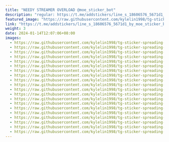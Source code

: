 ```yaml
---
title: "NEEDY STREAMER OVERLOAD @moe_sticker_bot"
description: "regular: https://t.me/addstickers/line_s_18606576_5671d1_by_moe_sticker_bot"
featured_image: "https://raw.githubusercontent.com/kylelin1998/tg-sticker-spreading-worldwide-images/main/img/01135d56-0abf-41ab-88b4-1659fe18c784.jpg"
link: "https://t.me/addstickers/line_s_18606576_5671d1_by_moe_sticker_bot"
weight: 3
date: 2024-01-14T12:07:06+08:00
images:
  - https://raw.githubusercontent.com/kylelin1998/tg-sticker-spreading-worldwide-images/main/img/01135d56-0abf-41ab-88b4-1659fe18c784.jpg
  - https://raw.githubusercontent.com/kylelin1998/tg-sticker-spreading-worldwide-images/main/img/10dd89d2-0bcb-465c-9a23-c7ea0ad5c302.jpg
  - https://raw.githubusercontent.com/kylelin1998/tg-sticker-spreading-worldwide-images/main/img/6e948da7-e601-4f21-9037-978c238dbc45.jpg
  - https://raw.githubusercontent.com/kylelin1998/tg-sticker-spreading-worldwide-images/main/img/69e4a953-1660-4822-9567-bae94bd1a595.jpg
  - https://raw.githubusercontent.com/kylelin1998/tg-sticker-spreading-worldwide-images/main/img/edc12d87-6e62-47b7-bd16-859dc1992ae5.jpg
  - https://raw.githubusercontent.com/kylelin1998/tg-sticker-spreading-worldwide-images/main/img/d4527e5f-fc11-45b3-8c68-257ce4c047ad.jpg
  - https://raw.githubusercontent.com/kylelin1998/tg-sticker-spreading-worldwide-images/main/img/d2d15346-7f29-477a-bcee-f90d9f70b85e.jpg
  - https://raw.githubusercontent.com/kylelin1998/tg-sticker-spreading-worldwide-images/main/img/31dc1f3c-4a68-4e90-bed1-50bb3fb3876e.jpg
  - https://raw.githubusercontent.com/kylelin1998/tg-sticker-spreading-worldwide-images/main/img/afd0bfbb-6796-4477-9959-40bdd6426aa1.jpg
  - https://raw.githubusercontent.com/kylelin1998/tg-sticker-spreading-worldwide-images/main/img/cc58454c-63ff-4caf-8ad5-753ed6a50cb8.jpg
  - https://raw.githubusercontent.com/kylelin1998/tg-sticker-spreading-worldwide-images/main/img/39bbb8bc-9b61-4533-a04f-c38e2e1f759f.jpg
  - https://raw.githubusercontent.com/kylelin1998/tg-sticker-spreading-worldwide-images/main/img/a13c1bfd-c3f5-4bfe-af92-1aeafa2e7e07.jpg
  - https://raw.githubusercontent.com/kylelin1998/tg-sticker-spreading-worldwide-images/main/img/f52ffaf7-5e5f-4065-9017-5ee831b1737c.jpg
  - https://raw.githubusercontent.com/kylelin1998/tg-sticker-spreading-worldwide-images/main/img/48521327-91e4-4096-9778-6dea9c8a7e6b.jpg
  - https://raw.githubusercontent.com/kylelin1998/tg-sticker-spreading-worldwide-images/main/img/00e22945-7d38-4a2f-a22f-a74a542c2bf5.jpg
  - https://raw.githubusercontent.com/kylelin1998/tg-sticker-spreading-worldwide-images/main/img/cf6552d6-125a-4aed-9dfe-1ad7be3fd369.jpg
  - https://raw.githubusercontent.com/kylelin1998/tg-sticker-spreading-worldwide-images/main/img/cc15c976-59ef-4259-9be1-8c7fdaed7fb6.jpg
  - https://raw.githubusercontent.com/kylelin1998/tg-sticker-spreading-worldwide-images/main/img/5829b5a7-4aa7-432d-8a62-d1e49eeee8c3.jpg
  - https://raw.githubusercontent.com/kylelin1998/tg-sticker-spreading-worldwide-images/main/img/ff05f30b-01ec-4905-8bf1-e0c8913b1580.jpg
  - https://raw.githubusercontent.com/kylelin1998/tg-sticker-spreading-worldwide-images/main/img/16333484-770b-4a8e-8b5b-ba801c8d85df.jpg
---
```

